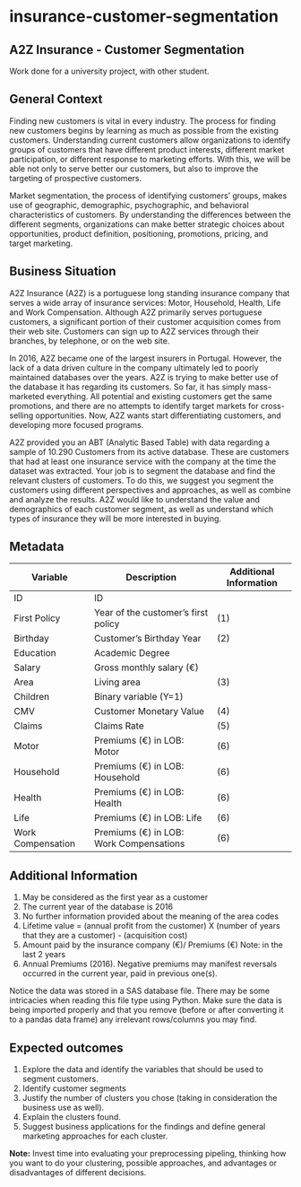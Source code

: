 # insurance-customer-segmentation
## A2Z Insurance - Customer Segmentation

Work done for a university project, with other student.

## General Context

Finding new customers is vital in every industry. The process for finding new
customers begins by learning as much as possible from the existing customers.
Understanding current customers allow organizations to identify groups of
customers that have different product interests, different market
participation, or different response to marketing efforts. With this, we will
be able not only to serve better our customers, but also to improve the
targeting of prospective customers.

Market segmentation, the process of identifying customers’ groups, makes use
of geographic, demographic, psychographic, and behavioral characteristics of
customers. By understanding the differences between the different segments,
organizations can make better strategic choices about opportunities, product
definition, positioning, promotions, pricing, and target marketing.

## Business Situation

A2Z Insurance (A2Z) is a portuguese long standing insurance company that
serves a wide array of insurance services: Motor, Household, Health, Life and
Work Compensation. Although A2Z primarily serves portuguese customers, a
significant portion of their customer acquisition comes from their web site.
Customers can sign up to A2Z services through their branches, by telephone, or
on the web site.

In 2016, A2Z became one of the largest insurers in Portugal. However, the lack
of a data driven culture in the company ultimately led to poorly maintained
databases over the years. A2Z is trying to make better use of the database it
has regarding its customers. So far, it has simply mass-marketed everything.
All potential and existing customers get the same promotions, and there are no
attempts to identify target markets for cross-selling opportunities. Now, A2Z
wants start differentiating customers, and developing more focused programs.

A2Z provided you an ABT (Analytic Based Table) with data regarding a sample of
10.290 Customers from its active database. These are customers that had at
least one insurance service with the company at the time the dataset was
extracted. Your job is to segment the database and find the relevant clusters
of customers. To do this, we suggest you segment the customers using different
perspectives and approaches, as well as combine and analyze the results. A2Z
would like to understand the value and demographics of each customer segment,
as well as understand which types of insurance they will be more interested in
buying.

## Metadata

| Variable 		      | Description                              | Additional Information |
|---------------------|------------------------------------------|------------------------|
| ID 		          | ID 		                                 |                        |
| First Policy 		  | Year of the customer’s first policy      | (1)                    |
| Birthday            | Customer’s Birthday Year                 | (2)                    |
| Education           | Academic Degree                          |                        |
| Salary              | Gross monthly salary (€) 		         |                        |
| Area 		          | Living area 		                     | (3)                    |
| Children 		      | Binary variable (Y=1) 		             |                        |
| CMV 		          | Customer Monetary Value 		         | (4)                    |
| Claims 		      | Claims Rate 		                     | (5)                    |
| Motor 		      | Premiums (€) in LOB: Motor 		         | (6)                    |
| Household 		  | Premiums (€) in LOB: Household 		     | (6)                    |
| Health 		      | Premiums (€) in LOB: Health 		     | (6)                    |
| Life 		          | Premiums (€) in LOB: Life 		         | (6)                    |
| Work Compensation   | Premiums (€) in LOB: Work Compensations  | (6)                    |

## Additional Information

1. May be considered as the first year as a customer
2. The current year of the database is 2016
3. No further information provided about the meaning of the area codes
4. Lifetime value = (annual profit from the customer) X (number of years that they are a customer) - (acquisition cost)
5. Amount paid by the insurance company (€)/ Premiums (€) Note: in the last 2 years
6. Annual Premiums (2016). Negative premiums may manifest reversals occurred in the current year, paid in previous one(s).

Notice the data was stored in a SAS database file. There may be some intricacies when
reading this file type using Python. Make sure the data is being
imported properly and that you remove (before or after converting it to a
pandas data frame) any irrelevant rows/columns you may find.

## Expected outcomes

1. Explore the data and identify the variables that should be used to segment customers.
2. Identify customer segments
3. Justify the number of clusters you chose (taking in consideration the business use as well).
4. Explain the clusters found.
5. Suggest business applications for the findings and define general marketing
   approaches for each cluster.

**Note:** Invest time into evaluating your preprocessing pipeling, thinking
how you want to do your clustering, possible approaches, and advantages or
disadvantages of different decisions.
